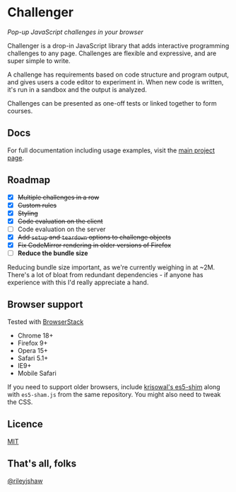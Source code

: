 # Challenger
_Pop-up JavaScript challenges in your browser_

Challenger is a drop-in JavaScript library that adds interactive programming challenges to any page. Challenges are flexible and expressive, and are super simple to write.

A challenge has requirements based on code structure and program output, and gives users a code editor to experiment in. When new code is written, it's run in a sandbox and the output is analyzed.

Challenges can be presented as one-off tests or linked together to form courses.

## Docs
For full documentation including usage examples, visit the [main project page](http://rileyjshaw.com/challenger).

## Roadmap

 - [x] ~~Multiple challenges in a row~~
 - [x] ~~Custom rules~~
 - [x] ~~Styling~~
 - [x] ~~Code evaluation on the client~~
 - [ ] Code evaluation on the server
 - [x] ~~Add `setup` and `teardown` options to challenge objects~~
 - [x] ~~Fix CodeMirror rendering in older versions of Firefox~~
 - [ ] **Reduce the bundle size**

Reducing bundle size important, as we're currently weighing in at ~2M. There's a lot of bloat from redundant dependencies - if anyone has experience with this I'd really appreciate a hand.

## Browser support
Tested with [BrowserStack](https://www.browserstack.com/)

 - Chrome 18+
 - Firefox 9+
 - Opera 15+
 - Safari 5.1+
 - IE9+
 - Mobile Safari

If you need to support older browsers, include [krisowal's es5-shim](https://github.com/es-shims/es5-shim) along with `es5-sham.js` from the same repository. You might also need to tweak the CSS.

## Licence
[MIT](LICENSE)

## That's all, folks
[@rileyjshaw](https://twitter.com/rileyjshaw)
